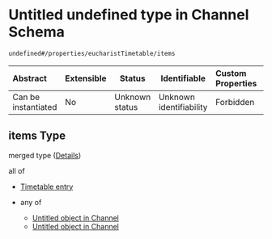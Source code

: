 # Untitled undefined type in Channel Schema

```txt
undefined#/properties/eucharistTimetable/items
```




| Abstract            | Extensible | Status         | Identifiable            | Custom Properties | Additional Properties | Access Restrictions | Defined In                                                                 |
| :------------------ | ---------- | -------------- | ----------------------- | :---------------- | --------------------- | ------------------- | -------------------------------------------------------------------------- |
| Can be instantiated | No         | Unknown status | Unknown identifiability | Forbidden         | Allowed               | none                | [channel.schema.json\*](../out/channel.schema.json "open original schema") |

## items Type

merged type ([Details](channel-properties-eucharisttimetable-items.md))

all of

-   [Timetable entry](channel-properties-eucharisttimetable-items-allof-timetable-entry.md "check type definition")
-   any of

    -   [Untitled object in Channel](channel-properties-eucharisttimetable-items-allof-1-anyof-0.md "check type definition")
    -   [Untitled object in Channel](channel-properties-eucharisttimetable-items-allof-1-anyof-1.md "check type definition")

